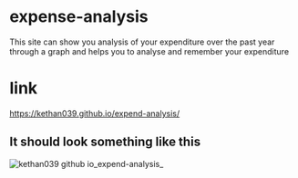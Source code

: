 # expense-analysis

This site can show you analysis of your expenditure over the past year through a graph
and helps you to analyse and remember your expenditure

# link
https://kethan039.github.io/expend-analysis/


## It should look something like this
![kethan039 github io_expend-analysis_](https://user-images.githubusercontent.com/106477877/211852600-1b635788-55fa-4e87-aba8-6204e60e9399.png)

